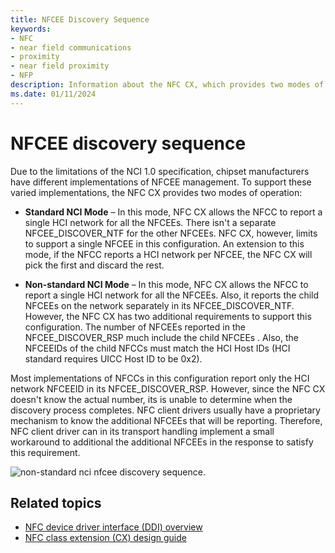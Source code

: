 ```yaml
---
title: NFCEE Discovery Sequence
keywords:
- NFC
- near field communications
- proximity
- near field proximity
- NFP
description: Information about the NFC CX, which provides two modes of operation to support different implementations of NFCEE management.
ms.date: 01/11/2024
---
```


# NFCEE discovery sequence

Due to the limitations of the NCI 1.0 specification, chipset manufacturers have different implementations of NFCEE management. To support these varied implementations, the NFC CX provides two modes of operation:

- **Standard NCI Mode** – In this mode, NFC CX allows the NFCC to report a single HCI network for all the NFCEEs. There isn't a separate NFCEE_DISCOVER_NTF for the other NFCEEs. NFC CX, however, limits to support a single NFCEE in this configuration. An extension to this mode, if the NFCC reports a HCI network per NFCEE, the NFC CX will pick the first and discard the rest.

- **Non-standard NCI Mode** – In this mode, NFC CX allows the NFCC to report a single HCI network for all the NFCEEs. Also, it reports the child NFCEEs on the network separately in its NFCEE_DISCOVER_NTF. However, the NFC CX has two additional requirements to support this configuration. The number of NFCEEs reported in the NFCEE_DISCOVER_RSP much include the child NFCEEs . Also, the NFCEEIDs of the child NFCCs must match the HCI Host IDs (HCI standard requires UICC Host ID to be 0x2).

Most implementations of NFCCs in this configuration report only the HCI network NFCEEID in its NFCEE_DISCOVER_RSP. However, since the NFC CX doesn't know the actual number, its is unable to determine when the discovery process completes. NFC client drivers usually have a proprietary mechanism to know the additional NFCEEs that will be reporting. Therefore, NFC client driver can in its transport handling implement a small workaround to additional the additional NFCEEs in the response to satisfy this requirement.

![non-standard nci nfcee discovery sequence.](images/nonstandardnci-nfceediscoverysequence.png)

## Related topics

- [NFC device driver interface (DDI) overview](/windows-hardware/drivers/ddi/_nfpdrivers)
- [NFC class extension (CX) design guide](/windows-hardware/drivers/nfc/nfc-class-extension-)
